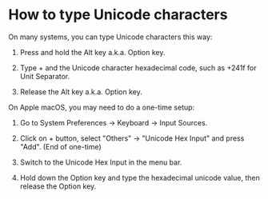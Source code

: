 # How to type Unicode characters

On many systems, you can type Unicode characters this way:

1. Press and hold the Alt key a.k.a. Option key.

2. Type + and the Unicode character hexadecimal code, such as +241f for Unit Separator.
   
3. Release the Alt key a.k.a. Option key.

On Apple macOS, you may need to do a one-time setup:

1. Go to System Preferences -> Keyboard -> Input Sources.

2. Click on + button, select "Others" -> "Unicode Hex Input" and press "Add". (End of one-time)

3. Switch to the Unicode Hex Input in the menu bar.

4. Hold down the Option key and type the hexadecimal unicode value, then release the Option key.
